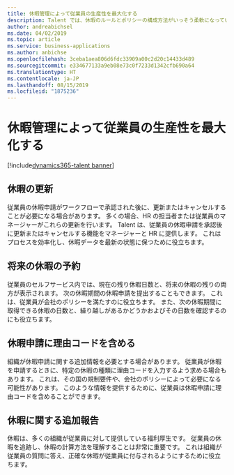 ```yaml
---
title: 休暇管理によって従業員の生産性を最大化する
description: Talent では、休暇のルールとポリシーの構成方法がいっそう柔軟になっています。
author: andreabichsel
ms.date: 04/02/2019
ms.topic: article
ms.service: business-applications
ms.author: anbichse
ms.openlocfilehash: 3ceba1aea806d6fdc33909a00c2d20c14433d489
ms.sourcegitcommit: e334677133a9eb08e73c0f7233d1342cfb690a64
ms.translationtype: HT
ms.contentlocale: ja-JP
ms.lasthandoff: 08/15/2019
ms.locfileid: "1875236"
---
```

# <a name="maximize-employee-productivity-through-leave-and-absence-management"></a>休暇管理によって従業員の生産性を最大化する
      
[!include[dynamics365-talent banner](../../includes/dynamics365-talent.md)]

            
## <a name="updating-time-off"></a>休暇の更新
            
従業員の休暇申請がワークフローで承認された後に、更新またはキャンセルすることが必要になる場合があります。 多くの場合、HR の担当者または従業員のマネージャーがこれらの更新を行います。 Talent は、従業員の休暇申請を承認後に更新またはキャンセルする機能をマネージャーと HR に提供します。 これはプロセスを効率化し、休暇データを最新の状態に保つために役立ちます。
            
## <a name="book-future-time-off"></a>将来の休暇の予約
            
従業員のセルフサービス内では、現在の残り休暇日数と、将来の休暇の残りの両方が表示されます。 次の休暇期間の休暇申請を提出することもできます。 これは、従業員が会社のポリシーを満たすのに役立ちます。 また、次の休暇期間に取得できる休暇の日数と、繰り越しがあるかどうかおよびその日数を確認するのにも役立ちます。

## <a name="include-reason-codes-with-leave-requests"></a>休暇申請に理由コードを含める

組織が休暇申請に関する追加情報を必要とする場合があります。 従業員が休暇を申請するときに、特定の休暇の種類に理由コードを入力するよう求める場合もあります。 これは、その国の規制要件や、会社のポリシーによって必要になる可能性があります。 このような情報を提供するために、従業員は休暇申請に理由コードを含めることができます。 

## <a name="additional-reporting-for-leave-and-absence"></a>休暇に関する追加報告

休暇は、多くの組織が従業員に対して提供している福利厚生です。 従業員の休暇を追跡し、休暇の計算方法を理解することは非常に重要です。 これは組織が従業員の質問に答え、正確な休暇が従業員に付与されるようにするために役立ちます。 


